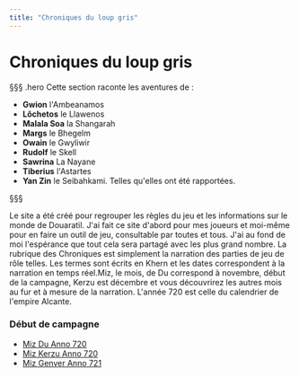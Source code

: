 ```yaml
---
title: "Chroniques du loup gris"
---
```

# Chroniques du loup gris

§§§ .hero
Cette section raconte les aventures de :
- **Gwion** l'Ambeanamos
- **Lôchetos** le Llawenos
- **Malala Soa** la Shangarah
- **Margs** le Bhegelm
- **Owain** le Gwyliwir
- **Rudolf** le Skell
- **Sawrina** La Nayane
- **Tiberius** l'Astartes
- **Yan Zin** le Seibahkami.
Telles qu'elles ont été rapportées.

§§§

Le site a été créé pour regrouper les règles du jeu et les informations sur le monde de Douaratil. J'ai fait ce site d'abord pour mes joueurs et moi-même pour en faire un outil de jeu, consultable par toutes et tous. J'ai au fond de moi l'espérance que tout cela sera partagé avec les plus grand nombre. La rubrique des Chroniques est simplement la narration des parties de jeu de rôle telles. Les termes sont écrits en Khern et les dates correspondent à la narration en temps réel.Miz, le mois, de Du correspond à novembre, début de la campagne, Kerzu est décembre et vous découvrirez les autres mois au fur et à mesure de la narration. L'année 720 est celle du calendrier de l'empire Alcante.
### Début de campagne
- [Miz Du Anno 720](/chroniques/miz-du-720/)
- [Miz Kerzu Anno 720](/chroniques/miz-kerzu-720/)
- [Miz Genver Anno 721](/chroniques/miz-genver-721/)
